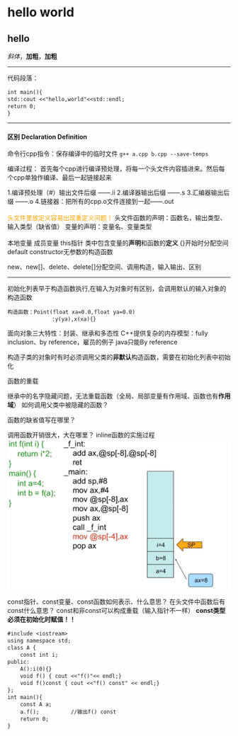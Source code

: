 # hello world
## hello

*斜体*，**加粗**，**加粗**
***
代码段落：

    int main(){
    std::cout <<"hello,world"<<std::endl;
    return 0;
    }
***
#### 区别 Declaration  Definition

命令行cpp指令：保存编译中的临时文件
`g++ a.cpp b.cpp --save-temps `

编译过程：
首先每个cpp进行编译预处理，将每一个头文件内容插进来。然后每个cpp单独作编译、最后一起链接起来

1.编译预处理（#）输出文件后缀 ——.ii
2.编译器输出后缀 ——.s
3.汇编器输出后缀 ——.o
4.链接器：把所有的cpp.o文件连接到一起——.out
\
\
<font color=orange>头文件里放定义容易出现重定义问题！</font>
头文件函数的声明：函数名，输出类型、输入类型（缺省值）
变量的声明：变量名、变量类型
\
\
本地变量  成员变量  this指针
类中包含变量的**声明**和函数的**定义**
{}开始时分配空间
default constructor无参数的构造函数

new、new[]、delete、delete[]分配空间、调用构造，输入输出、区别
***
初始化列表早于构造函数执行,在输入为对象时有区别，会调用默认的输入对象的构造函数
    
    构造函数：Point(float xa=0.0,float ya=0.0)
                  :y(ya),x(xa){}

面向对象三大特性：封装、继承和多态性
C++提供复杂的内存模型：fully inclusion、by reference，雇员的例子
java只能By reference

构造子类的对象时有时必须调用父类的**非默认**构造函数，需要在初始化列表中初始化

函数的重载

继承中的名字隐藏问题，无法重载函数（全局、局部变量有作用域、函数也有**作用域**）
如何调用父类中被隐藏的函数？

函数的缺省值写在哪里？

调用函数开销很大，大在哪里？ inline函数的实施过程
![Alt text](image.png)

const指针、const变量、const函数如何表示、什么意思？
在头文件中函数后有const什么意思？
const和非const可以构成重载（输入指针不一样）
**const类型必须在初始化时赋值！！**

    #include <iostream>
    using namespace std;
    class A {
        const int i;
    public:
        A():i(0){}
        void f() { cout <<"f()"<< endl;}
        void f()const { cout <<"f() const" << endl;}
    };
    int main(){
        const A a;
        a.f();          //输出f() const
        return 0;
    }
